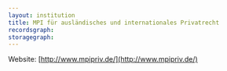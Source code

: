 ```yaml
---
layout: institution
title: MPI für ausländisches und internationales Privatrecht
recordsgraph: 
storagegraph: 
---
```


Website: [http://www.mpipriv.de/](http://www.mpipriv.de/)
